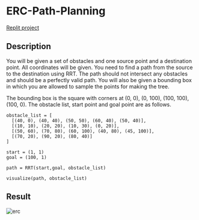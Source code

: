 # ERC-Path-Planning
[Replit project](https://replit.com/@RhythmBansal1/ERC#main.py)
## Description
You will be given a set of obstacles and one source point and a destination point. All
coordinates will be given. You need to find a path from the source to the destination
using RRT. The path should not intersect any obstacles and should be a perfectly valid
path. You will also be given a bounding box in which you are allowed to sample the
points for making the tree.


The bounding box is the square with corners at (0, 0), (0, 100), (100, 100), (100, 0).
The obstacle list, start point and goal point are as follows.

```
obstacle_list = [
  [(40, 0), (40, 40), (50, 50), (60, 40), (50, 40)],
  [(10, 10), (20, 20), (10, 30), (0, 20)],
  [(50, 60), (70, 80), (60, 100), (40, 80), (45, 100)],
  [(70, 20), (90, 20), (80, 40)]
]

start = (1, 1)
goal = (100, 1)

path = RRT(start,goal, obstacle_list)

visualize(path, obstacle_list)
```

## Result
![erc](https://user-images.githubusercontent.com/45748739/168338388-9830f94b-a97b-4922-b5b9-48befa67d58c.jpg)
